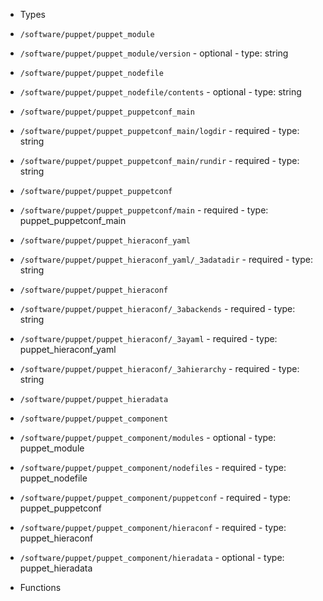  - Types
  - `/software/puppet/puppet_module`
   - `/software/puppet/puppet_module/version`
    - optional
    - type: string
  - `/software/puppet/puppet_nodefile`
   - `/software/puppet/puppet_nodefile/contents`
    - optional
    - type: string
  - `/software/puppet/puppet_puppetconf_main`
   - `/software/puppet/puppet_puppetconf_main/logdir`
    - required
    - type: string
   - `/software/puppet/puppet_puppetconf_main/rundir`
    - required
    - type: string
  - `/software/puppet/puppet_puppetconf`
   - `/software/puppet/puppet_puppetconf/main`
    - required
    - type: puppet_puppetconf_main
  - `/software/puppet/puppet_hieraconf_yaml`
   - `/software/puppet/puppet_hieraconf_yaml/_3adatadir`
    - required
    - type: string
  - `/software/puppet/puppet_hieraconf`
   - `/software/puppet/puppet_hieraconf/_3abackends`
    - required
    - type: string
   - `/software/puppet/puppet_hieraconf/_3ayaml`
    - required
    - type: puppet_hieraconf_yaml
   - `/software/puppet/puppet_hieraconf/_3ahierarchy`
    - required
    - type: string
  - `/software/puppet/puppet_hieradata`
  - `/software/puppet/puppet_component`
   - `/software/puppet/puppet_component/modules`
    - optional
    - type: puppet_module
   - `/software/puppet/puppet_component/nodefiles`
    - required
    - type: puppet_nodefile
   - `/software/puppet/puppet_component/puppetconf`
    - required
    - type: puppet_puppetconf
   - `/software/puppet/puppet_component/hieraconf`
    - required
    - type: puppet_hieraconf
   - `/software/puppet/puppet_component/hieradata`
    - optional
    - type: puppet_hieradata

 - Functions
